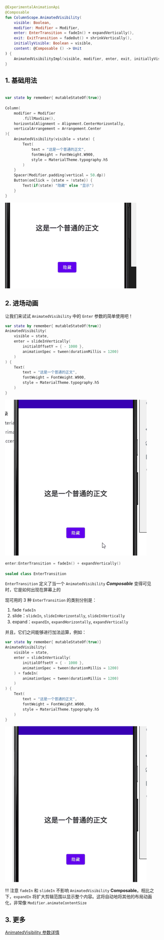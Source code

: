 
``` kotlin
@ExperimentalAnimationApi
@Composable
fun ColumnScope.AnimatedVisibility(
    visible: Boolean,
    modifier: Modifier = Modifier,
    enter: EnterTransition = fadeIn() + expandVertically(),
    exit: ExitTransition = fadeOut() + shrinkVertically(),
    initiallyVisible: Boolean = visible,
    content: @Composable () -> Unit
) {
    AnimatedVisibilityImpl(visible, modifier, enter, exit, initiallyVisible, content)
}
```

## 1. 基础用法

``` kotlin

var state by remember{ mutableStateOf(true)}

Column(
    modifier = Modifier
        .fillMaxSize(),
    horizontalAlignment = Alignment.CenterHorizontally,
    verticalArrangement = Arrangement.Center
){
    AnimatedVisibility(visible = state) {
        Text(
            text = "这是一个普通的正文",
            fontWeight = FontWeight.W900,
            style = MaterialTheme.typography.h5
        )
    }
    Spacer(Modifier.padding(vertical = 50.dp))
    Button(onClick = {state = !state}) {
        Text(if(state) "隐藏" else "显示")
    }
}

```

![](../assets/animation/animatedVisibility/demo.gif)


## 2. 进场动画

让我们来试试 `AnimatedVisibility` 中的 `Enter` 参数的简单使用吧！

``` kotlin
var state by remember{ mutableStateOf(true)}
AnimatedVisibility(
    visible = state,
    enter = slideInVertically(
        initialOffsetY = { - 1000 },
        animationSpec = tween(durationMillis = 1200)
    )
) {
    Text(
        text = "这是一个普通的正文",
        fontWeight = FontWeight.W900,
        style = MaterialTheme.typography.h5
    )
}
```

![](../assets/animation/animatedVisibility/demo2.gif)

``` kotlin
enter:EnterTransition = fadeIn() + expandVertically()

sealed class EnterTransition
```

`EnterTransition` 定义了当一个 `AnimatedVisibility` ***Composable***  变得可见时，它是如何出现在屏幕上的

现可用的 3 种 `EnterTransition` 的类别分别是：

1. fade `fadeIn`
2. slide：`slideIn`, `slideInHorizontally`, `slideInVertically`
3. expand：`expandIn`, `expandHorizontally`, `expandVertically`

并且，它们之间能够进行加法运算，例如：

``` kotlin
var state by remember{ mutableStateOf(true)}
AnimatedVisibility(
    visible = state,
    enter = slideInVertically(
        initialOffsetY = { - 1000 },
        animationSpec = tween(durationMillis = 1200)
    ) + fadeIn(
        animationSpec = tween(durationMillis = 1200)
    )
) {
    Text(
        text = "这是一个普通的正文",
        fontWeight = FontWeight.W900,
        style = MaterialTheme.typography.h5
    )
}
```

![](../assets/animation/animatedVisibility/demo3.gif)

!!! 注意
    `fadeIn` 和 `slideIn` 不影响 `AnimatedVisibility` **Composable**。相比之下，`expandIn` 将扩大剪辑范围以显示整个内容。这将自动地将其他的布局动画化，非常像 `Modifier.animateContentSize`


## 3. 更多

[AnimatedVisibility 参数详情](https://developer.android.com/reference/kotlin/androidx/compose/animation/package-summary#AnimatedVisibility(kotlin.Boolean,androidx.compose.ui.Modifier,androidx.compose.animation.EnterTransition,androidx.compose.animation.ExitTransition,kotlin.Boolean,kotlin.Function0))